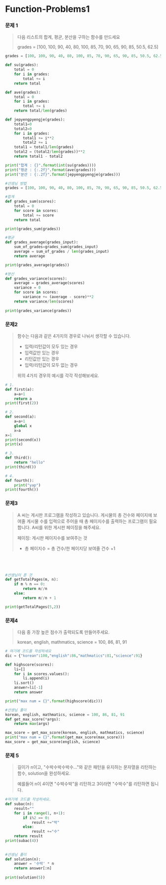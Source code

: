 # Function-Problems1

### 문제 1

> 다음 리스트의 합계, 평균, 분산을 구하는 함수를 만드세요
>
> grades = [100, 100, 90, 40, 80, 100, 85, 70, 90, 65, 90, 85, 50.5, 62.5]

```python
grades = [100, 100, 90, 40, 80, 100, 85, 70, 90, 65, 90, 85, 50.5, 62.5]

def su(grades):
    total = 0
    for i in grades:
        total += i
    return total

def ave(grades):
    total = 0
    for i in grades:
        total += i
    return total/len(grades)

def jepyengpyengje(grades):
    total1=0
    total2=0
    for i in grades:
        total1 += i**2
        total2 += i
    total1 = total1/len(grades)
    total2 = (total2/len(grades))**2
    return total1 - total2

print("합계 : {}".format(int(su(grades))))
print("평균 : {:.2f}".format(ave(grades)))
print("분산 : {:.2f}".format(jepyengpyengje(grades)))

#선생님 방법
grades = [100, 100, 90, 40, 80, 100, 85, 70, 90, 65, 90, 85, 50.5, 62.5]

#합계
def grades_sum(scores):
    total = 0
    for score in scores:
        total += score
    return total

print(grades_sum(grades))

#평균
def grades_average(grades_input):
    sum_of_grades=grades_sum(grades_input)
    average = sum_of_grades / len(grades_input)
    return average

print(grades_average(grades))

#분산
def grades_variance(scores):
    average = grades_average(scores)
    variance = 0
    for score in scores:
        variance += (average - score)**2
    return variance/len(scores)
    
print(grades_variance(grades))
```

### 문제2

> 함수는 다음과 같은 4가지의 경우로 나눠서 생각할 수 있습니다.
>
> - 입력/리턴값이 모두 있는 경우
> - 입력값만 있는 경우
> - 리턴값만 있는 경우
> - 입력/리턴값이 모두 없는 경우
>
> 위의 4가지 경우의 예시를 각각 작성해보세요.

```python
# 1.
def first(a):
    a=a+1
    return a
print(first(2))

# 2.
def second(a):
    a=a+1
    global x
    x=a
x=1
print(second(x))
print(x)

# 3.
def third():
    return "hello"
print(third())

# 4.
def fourth():
    print("yap")
print(fourth())
```

### 문제3

> A 씨는 게시판 프로그램을 작성하고 있습니다. 게시물의 총 건수와 페이지에 보여줄 게시물 수를 입력으로 주어을 때 총 페이지수를 출력하는 프로그램이 필요합니다. A씨를 위한 게시판 페이징을 해주세요.
>
> 페이징: 게시판 페이지수를 보여주는 것
>
> - 총 페이지수 = 총 건수/한 페이지당 보여줄 건수 +1

```python




#선생님이 푼 것
def getTotalPages(m, n):
    if m % n == 0:
        return m//n
    else:
        return m//n + 1

print(getTotalPages(5,2))
```

### 문제4

> 다음 중 가장 높은 점수가 출력되도록 만들어주세요.
>
> korean, english, mathmatics, science = 100, 86, 81, 91

```python
# 여기에 코드를 작성하세요
dic = {"korean":100,"english":86,"mathmatics":81,"science":91}

def highscore(scores):
    li=[]
    for i in scores.values():
        li.append(i)
    li.sort()
    answer=li[-1]
    return answer

print("max num = {}".format(highscore(dic)))

#선생님 풀이
korean, english, mathmatics, science = 100, 86, 81, 91
def get_max_score(*args):
    return max(args)

max_score = get_max_score(korean, english, mathmatics, science)
print("max num = {}".format(get_max_score(max_score)))
max_score = get_max_score(english, science)
```

### 문제 5

> 길이가 n이고, "수박수박수박수..."와 같은 패턴을 유지하는 문자열을 리턴하는 함수, solution을 완성하세요.
>
> 예를들어 n이 4이면 "수박수박"을 리턴하고 3이라면 "수박수"를 리턴하면 됩니다.

```python
#여기에 코드를 작성하세요.
def subac(n):
    result=""
    for i in range(1, n+1):
        if i%2 == 0:
            result +="박"
        else:
            result +="수"
    return result
print(subac(4))
    
    
#선생님 풀이
def solution(n):
    answer = '수박' * n
    return answer[:n]
    
print(solution(5))
```

